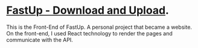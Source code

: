 # [FastUp - Download and Upload](https://www.fastup.top/).

This is the Front-End of FastUp. A personal project that became a website. On the front-end, I used React technology to render the pages and communicate with the API.

